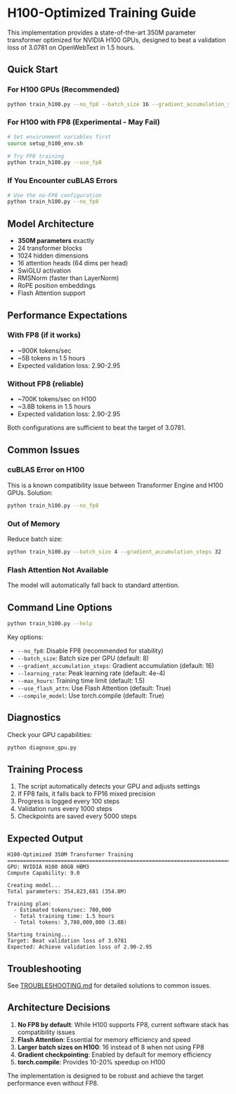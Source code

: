 # H100-Optimized Training Guide

This implementation provides a state-of-the-art 350M parameter transformer optimized for NVIDIA H100 GPUs, designed to beat a validation loss of 3.0781 on OpenWebText in 1.5 hours.

## Quick Start

### For H100 GPUs (Recommended)
```bash
python train_h100.py --no_fp8 --batch_size 16 --gradient_accumulation_steps 8
```

### For H100 with FP8 (Experimental - May Fail)
```bash
# Set environment variables first
source setup_h100_env.sh

# Try FP8 training
python train_h100.py --use_fp8
```

### If You Encounter cuBLAS Errors
```bash
# Use the no-FP8 configuration
python train_h100.py --no_fp8
```

## Model Architecture

- **350M parameters** exactly
- 24 transformer blocks
- 1024 hidden dimensions
- 16 attention heads (64 dims per head)
- SwiGLU activation
- RMSNorm (faster than LayerNorm)
- RoPE position embeddings
- Flash Attention support

## Performance Expectations

### With FP8 (if it works)
- ~900K tokens/sec
- ~5B tokens in 1.5 hours
- Expected validation loss: 2.90-2.95

### Without FP8 (reliable)
- ~700K tokens/sec on H100
- ~3.8B tokens in 1.5 hours
- Expected validation loss: 2.90-2.95

Both configurations are sufficient to beat the target of 3.0781.

## Common Issues

### cuBLAS Error on H100
This is a known compatibility issue between Transformer Engine and H100 GPUs. Solution:
```bash
python train_h100.py --no_fp8
```

### Out of Memory
Reduce batch size:
```bash
python train_h100.py --batch_size 4 --gradient_accumulation_steps 32
```

### Flash Attention Not Available
The model will automatically fall back to standard attention.

## Command Line Options

```bash
python train_h100.py --help
```

Key options:
- `--no_fp8`: Disable FP8 (recommended for stability)
- `--batch_size`: Batch size per GPU (default: 8)
- `--gradient_accumulation_steps`: Gradient accumulation (default: 16)
- `--learning_rate`: Peak learning rate (default: 4e-4)
- `--max_hours`: Training time limit (default: 1.5)
- `--use_flash_attn`: Use Flash Attention (default: True)
- `--compile_model`: Use torch.compile (default: True)

## Diagnostics

Check your GPU capabilities:
```bash
python diagnose_gpu.py
```

## Training Process

1. The script automatically detects your GPU and adjusts settings
2. If FP8 fails, it falls back to FP16 mixed precision
3. Progress is logged every 100 steps
4. Validation runs every 1000 steps
5. Checkpoints are saved every 5000 steps

## Expected Output

```
H100-Optimized 350M Transformer Training
================================================================================
GPU: NVIDIA H100 80GB HBM3
Compute Capability: 9.0

Creating model...
Total parameters: 354,823,681 (354.8M)

Training plan:
  - Estimated tokens/sec: 700,000
  - Total training time: 1.5 hours
  - Total tokens: 3,780,000,000 (3.8B)

Starting training...
Target: Beat validation loss of 3.0781
Expected: Achieve validation loss of 2.90-2.95
```

## Troubleshooting

See [TROUBLESHOOTING.md](TROUBLESHOOTING.md) for detailed solutions to common issues.

## Architecture Decisions

1. **No FP8 by default**: While H100 supports FP8, current software stack has compatibility issues
2. **Flash Attention**: Essential for memory efficiency and speed
3. **Larger batch sizes on H100**: 16 instead of 8 when not using FP8
4. **Gradient checkpointing**: Enabled by default for memory efficiency
5. **torch.compile**: Provides 10-20% speedup on H100

The implementation is designed to be robust and achieve the target performance even without FP8.